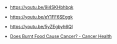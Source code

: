 - https://youtu.be/9i4SKHbhbqk

- https://youtu.be/eY1FF6SEggk

- https://youtu.be/5yZEgbyh6QI

- [Does Burnt Food Cause Cancer? - Cancer Health](https://www.cancerhealth.com/article/burnt-food-cause-cancer)
